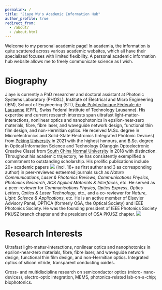 ```yaml
---
permalink: /
title: "Jiaye Wu's Academic Information Hub"
author_profile: true
redirect_from: 
  - /about/
  - /about.html
---
```

Welcome to my personal academic page! In academia, the information is quite scattered across various academic websites, which all have their specialized focuses with limited flexibility. A personal academic information hub website allows me to freely communicate science as I wish.

Biography
==============================

Jiaye is currently a PhD researcher and doctoral assistant at Photonic Systems Laboratory (PHOSL), Institute of Electrical and Micro Engineering (IEM), School of Engineering (STI), [École Polytechnique Fédérale de Lausanne](https://www.epfl.ch/) (EPFL, Swiss Federal Institute of Technology Lausanne). His expertise and current research interests span ultrafast light-matter-interactions, nonlinear optics and nanophotonics in epsilon-near-zero materials, fibre, fibre laser, and waveguide network design, functional thin film design, and non-Hermitian optics. He received M.Sc. degree in Microelectronics and Solid-State Electronics (Integrated Photonic Devices) from [Peking University](https://www.pku.edu.cn/) in 2021 with the highest honours, and B.Sc. degree in Optical Information Science and Technology (Xiangqin Optoelectronic Creative Class) from [South China Normal University](https://www.scnu.edu.cn/) in 2018 with distinction. Throughout his academic trajectory, he has consistently exemplified a commitment to outstanding scholarship. His prolific publications include 20+ academic papers <a href='https://scholar.google.com/citations?user=D2n8tswAAAAAJ'><img src="https://img.shields.io/endpoint?logo=Google%20Scholar&url=https%3A%2F%2Fcdn.jsdelivr.net%2Fgh%2Fjiaye-wu%2Fjiaye-wu.github.io@google-scholar-stats%2Fgs_data_shieldsio.json&labelColor=f6f6f6&color=9cf&style=flat&label=citations"></a> (incl. 16+ as first author and 3 as corresponding author) in peer-reviewed esteemed journals such as *Nature Communications*, *Laser & Photonics Reviews*, *Communications Physics*, *Photonics Research*, *ACS Applied Materials & Interfaces*, etc. He served as a peer-reviewer for *Communications Physics*, *Optics Express*, *Optics Letters*, *Optics & Laser Technology*, etc., and a co-reviewer for *Nature*, *Light: Science & Applications*, etc. He is an active member of Elsevier Advisory Panel, OPTICA (formerly OSA, the Optical Society) and IEEE Photonics Society. He was the founding president of IEEE Photonics Society PKUSZ branch chapter and the president of OSA PKUSZ chapter. <a href='https://scholar.google.com/citations?user=D2n8tswAAAAAJ'><img src="https://img.shields.io/endpoint?logo=Google%20Scholar&url=https%3A%2F%2Fcdn.jsdelivr.net%2Fgh%2Fjiaye-wu%2Fjiaye-wu.github.io@google-scholar-stats%2Fgs_data.json&labelColor=f6f6f6&color=9cf&style=flat&label=publications.D2n8tswAAAAJ:r0BpntZqJG4C.num_citations"></a>

<!-- <span class='show_paper_citations' data='D2n8tswAAAAJ:r0BpntZqJG4C'></span> -->

Research Interests
==============================

Ultrafast light-matter-interactions, nonlinear optics and nanophotonics in epsilon-near-zero materials, fibre, fibre laser, and waveguide network design, functional thin film design, and non-Hermitian optics. Integrated optics of silicon nitride, transparent conducting oxides.

Cross- and multidiscipline research on semiconductor optics (micro- nano-devices), electro-optic integration, MEMS, photonics-related lab-on-a-chip; biophotonics.


<!-- Other academic profiles
------------------------------

**ResearcherID** (Publons/Web of Science): [O-4210-2018](https://www.webofscience.com/wos/author/record/O-4210-2018) ; **Scopus**: [57196026613](https://www.scopus.com/authid/detail.uri?authorId=57196026613) -->